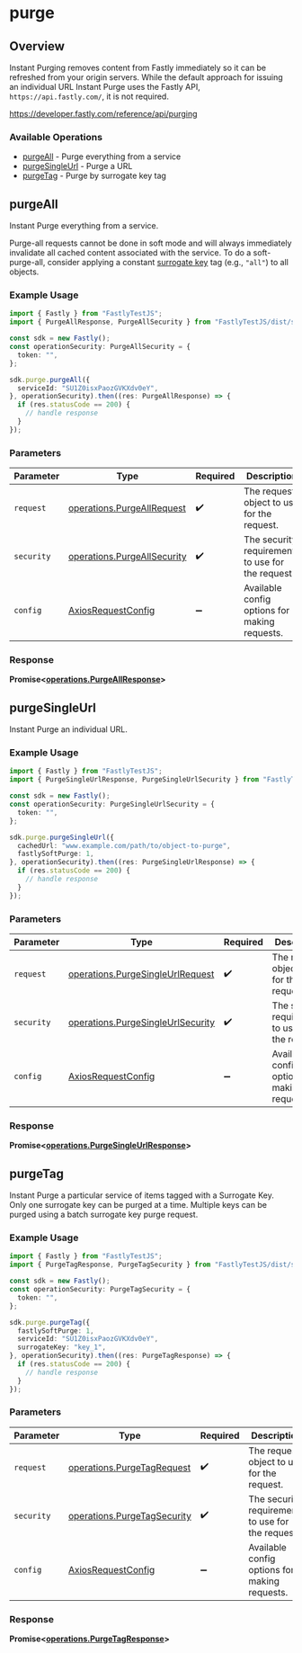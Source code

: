 # purge

## Overview

Instant Purging removes content from Fastly immediately so it can be refreshed from your origin servers. While the default approach for issuing an individual URL Instant Purge uses the Fastly API, `https://api.fastly.com/`, it is not required.

<https://developer.fastly.com/reference/api/purging>
### Available Operations

* [purgeAll](#purgeall) - Purge everything from a service
* [purgeSingleUrl](#purgesingleurl) - Purge a URL
* [purgeTag](#purgetag) - Purge by surrogate key tag

## purgeAll

Instant Purge everything from a service.

Purge-all requests cannot be done in soft mode and will always immediately invalidate all cached content associated with the service. To do a soft-purge-all, consider applying a constant [surrogate key](https://docs.fastly.com/en/guides/getting-started-with-surrogate-keys) tag (e.g., `"all"`) to all objects.


### Example Usage

```typescript
import { Fastly } from "FastlyTestJS";
import { PurgeAllResponse, PurgeAllSecurity } from "FastlyTestJS/dist/sdk/models/operations";

const sdk = new Fastly();
const operationSecurity: PurgeAllSecurity = {
  token: "",
};

sdk.purge.purgeAll({
  serviceId: "SU1Z0isxPaozGVKXdv0eY",
}, operationSecurity).then((res: PurgeAllResponse) => {
  if (res.statusCode == 200) {
    // handle response
  }
});
```

### Parameters

| Parameter                                                                  | Type                                                                       | Required                                                                   | Description                                                                |
| -------------------------------------------------------------------------- | -------------------------------------------------------------------------- | -------------------------------------------------------------------------- | -------------------------------------------------------------------------- |
| `request`                                                                  | [operations.PurgeAllRequest](../../models/operations/purgeallrequest.md)   | :heavy_check_mark:                                                         | The request object to use for the request.                                 |
| `security`                                                                 | [operations.PurgeAllSecurity](../../models/operations/purgeallsecurity.md) | :heavy_check_mark:                                                         | The security requirements to use for the request.                          |
| `config`                                                                   | [AxiosRequestConfig](https://axios-http.com/docs/req_config)               | :heavy_minus_sign:                                                         | Available config options for making requests.                              |


### Response

**Promise<[operations.PurgeAllResponse](../../models/operations/purgeallresponse.md)>**


## purgeSingleUrl

Instant Purge an individual URL.

### Example Usage

```typescript
import { Fastly } from "FastlyTestJS";
import { PurgeSingleUrlResponse, PurgeSingleUrlSecurity } from "FastlyTestJS/dist/sdk/models/operations";

const sdk = new Fastly();
const operationSecurity: PurgeSingleUrlSecurity = {
  token: "",
};

sdk.purge.purgeSingleUrl({
  cachedUrl: "www.example.com/path/to/object-to-purge",
  fastlySoftPurge: 1,
}, operationSecurity).then((res: PurgeSingleUrlResponse) => {
  if (res.statusCode == 200) {
    // handle response
  }
});
```

### Parameters

| Parameter                                                                              | Type                                                                                   | Required                                                                               | Description                                                                            |
| -------------------------------------------------------------------------------------- | -------------------------------------------------------------------------------------- | -------------------------------------------------------------------------------------- | -------------------------------------------------------------------------------------- |
| `request`                                                                              | [operations.PurgeSingleUrlRequest](../../models/operations/purgesingleurlrequest.md)   | :heavy_check_mark:                                                                     | The request object to use for the request.                                             |
| `security`                                                                             | [operations.PurgeSingleUrlSecurity](../../models/operations/purgesingleurlsecurity.md) | :heavy_check_mark:                                                                     | The security requirements to use for the request.                                      |
| `config`                                                                               | [AxiosRequestConfig](https://axios-http.com/docs/req_config)                           | :heavy_minus_sign:                                                                     | Available config options for making requests.                                          |


### Response

**Promise<[operations.PurgeSingleUrlResponse](../../models/operations/purgesingleurlresponse.md)>**


## purgeTag

Instant Purge a particular service of items tagged with a Surrogate Key. Only one surrogate key can be purged at a time. Multiple keys can be purged using a batch surrogate key purge request.

### Example Usage

```typescript
import { Fastly } from "FastlyTestJS";
import { PurgeTagResponse, PurgeTagSecurity } from "FastlyTestJS/dist/sdk/models/operations";

const sdk = new Fastly();
const operationSecurity: PurgeTagSecurity = {
  token: "",
};

sdk.purge.purgeTag({
  fastlySoftPurge: 1,
  serviceId: "SU1Z0isxPaozGVKXdv0eY",
  surrogateKey: "key_1",
}, operationSecurity).then((res: PurgeTagResponse) => {
  if (res.statusCode == 200) {
    // handle response
  }
});
```

### Parameters

| Parameter                                                                  | Type                                                                       | Required                                                                   | Description                                                                |
| -------------------------------------------------------------------------- | -------------------------------------------------------------------------- | -------------------------------------------------------------------------- | -------------------------------------------------------------------------- |
| `request`                                                                  | [operations.PurgeTagRequest](../../models/operations/purgetagrequest.md)   | :heavy_check_mark:                                                         | The request object to use for the request.                                 |
| `security`                                                                 | [operations.PurgeTagSecurity](../../models/operations/purgetagsecurity.md) | :heavy_check_mark:                                                         | The security requirements to use for the request.                          |
| `config`                                                                   | [AxiosRequestConfig](https://axios-http.com/docs/req_config)               | :heavy_minus_sign:                                                         | Available config options for making requests.                              |


### Response

**Promise<[operations.PurgeTagResponse](../../models/operations/purgetagresponse.md)>**

